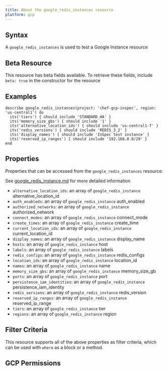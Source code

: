 ```yaml
---
title: About the google_redis_instances resource
platform: gcp
---
```


## Syntax
A `google_redis_instances` is used to test a Google Instance resource


## Beta Resource
This resource has beta fields available. To retrieve these fields, include `beta: true` in the constructor for the resource

## Examples
```
describe google_redis_instances(project: 'chef-gcp-inspec', region: 'us-central1') do
  its('tiers') { should include 'STANDARD_HA' }
  its('memory_size_gbs') { should include '1' }
  its('alternative_location_ids') { should include 'us-central1-f' }
  its('redis_versions') { should include 'REDIS_3_2' }
  its('display_names') { should include 'InSpec test instance' }
  its('reserved_ip_ranges') { should include '192.168.0.0/29' }
end
```

## Properties
Properties that can be accessed from the `google_redis_instances` resource:

See [google_redis_instance.md](google_redis_instance.md) for more detailed information
  * `alternative_location_ids`: an array of `google_redis_instance` alternative_location_id
  * `auth_enableds`: an array of `google_redis_instance` auth_enabled
  * `authorized_networks`: an array of `google_redis_instance` authorized_network
  * `connect_modes`: an array of `google_redis_instance` connect_mode
  * `create_times`: an array of `google_redis_instance` create_time
  * `current_location_ids`: an array of `google_redis_instance` current_location_id
  * `display_names`: an array of `google_redis_instance` display_name
  * `hosts`: an array of `google_redis_instance` host
  * `labels`: an array of `google_redis_instance` labels
  * `redis_configs`: an array of `google_redis_instance` redis_configs
  * `location_ids`: an array of `google_redis_instance` location_id
  * `names`: an array of `google_redis_instance` name
  * `memory_size_gbs`: an array of `google_redis_instance` memory_size_gb
  * `ports`: an array of `google_redis_instance` port
  * `persistence_iam_identities`: an array of `google_redis_instance` persistence_iam_identity
  * `redis_versions`: an array of `google_redis_instance` redis_version
  * `reserved_ip_ranges`: an array of `google_redis_instance` reserved_ip_range
  * `tiers`: an array of `google_redis_instance` tier
  * `regions`: an array of `google_redis_instance` region

## Filter Criteria
This resource supports all of the above properties as filter criteria, which can be used
with `where` as a block or a method.

## GCP Permissions

